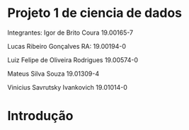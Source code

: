 # Projeto 1 de ciencia de dados
Integrantes:
Igor de Brito Coura 19.00165-7

Lucas Ribeiro Gonçalves RA: 19.00194-0

Luiz Felipe de Oliveira Rodrigues 19.00574-0

Mateus Silva Souza 19.01309-4

Vinicius Savrutsky Ivankovich 19.01014-0

# Introdução
